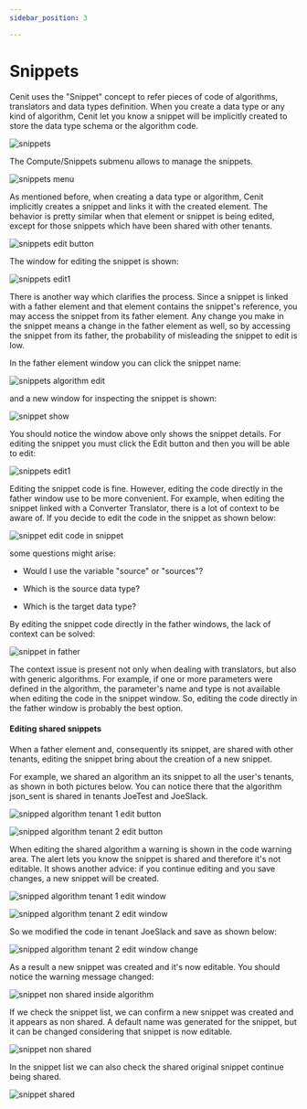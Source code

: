 ```yaml
---
sidebar_position: 3

---
```


# Snippets

Cenit uses the "Snippet" concept to refer pieces of code of algorithms, translators and data types definition. When you create a data type or any kind of algorithm, Cenit let you know a snippet will be implicitly created to store the data type schema or the algorithm code.

![snippets](https://user-images.githubusercontent.com/54523080/153953960-c3388d5d-4d97-422e-9d67-f1dd42e52daf.png)

The Compute/Snippets submenu allows to manage the snippets.

![snippets menu](https://user-images.githubusercontent.com/54523080/153957505-dc6f7cbc-8b1e-45ae-9416-4da8d9b8b584.png)

As mentioned before, when creating a data type or algorithm, Cenit implicitly creates a snippet and links it with the created element. The behavior is pretty similar when that element or snippet is being edited, except for those snippets which have been shared with other tenants.

![snippets  edit button](https://user-images.githubusercontent.com/54523080/153987991-f5195816-6c18-4e12-b58c-80723ad33e2a.png)

The window for editing the snippet is shown:

![snippets edit1](https://user-images.githubusercontent.com/54523080/153988018-e8cdab44-0490-402d-a966-1e14f98a2cad.png)

There is another way which clarifies the process. Since a snippet is linked with a father element and that element contains the snippet's reference, you may access the snippet from its father element. Any change you make in the snippet means a change in the father element as well, so by accessing the snippet from its father, the probability of misleading the snippet to edit is low.  

In the father element window you can click the snippet name:

![snippets algorithm edit](https://user-images.githubusercontent.com/54523080/153988037-039155e2-6381-4e66-ac1c-41775f632773.png)

and a new window for inspecting the snippet is shown:

![snippet show](https://user-images.githubusercontent.com/54523080/153988051-09f66c5d-3a6b-431b-ba3b-d3c347c0649c.png)

You should notice the window above only shows the snippet details. For editing the snippet you must click the Edit button and then you will be able to edit:

![snippets edit1](https://user-images.githubusercontent.com/54523080/153988018-e8cdab44-0490-402d-a966-1e14f98a2cad.png)

Editing the snippet code is fine. However, editing the code directly in the father window use to be more convenient.  For example, when editing the snippet linked with a Converter Translator, there is a lot of context to be aware of. If you decide to edit the code in the snippet as shown below:

![snippet edit code in snippet](https://user-images.githubusercontent.com/54523080/153993563-e13fbabc-482c-4122-80bd-9dc906fef410.png)

some questions might arise:

- Would I use the variable "source" or "sources"?

- Which is the source data type?

- Which is the target data type?

By editing  the snippet code directly in the father windows, the lack of context can be solved:

![snippet in father](https://user-images.githubusercontent.com/54523080/153993554-8c684037-a889-4984-a5d0-63fd0a3e0991.png)

The context issue is present not only when dealing with translators, but also with generic algorithms. For example, if one or more parameters were defined in the algorithm, the parameter's name and type is not available when editing the code in the snippet window. So, editing the code directly in the father window is probably the best option.

#### Editing shared snippets

When a father element and, consequently its snippet, are shared with other tenants, editing the snippet bring about the creation of a new snippet. 

For example, we shared an algorithm an its snippet  to all the user's tenants, as shown in both pictures below. You can notice there that the algorithm json_sent is shared in tenants JoeTest and JoeSlack.

![snipped algorithm tenant 1 edit button](https://user-images.githubusercontent.com/54523080/153999429-a796b006-9d92-4217-8cae-7498dd7121e3.png)

![snipped algorithm tenant 2 edit button](https://user-images.githubusercontent.com/54523080/153999446-f71329f0-b3d5-4938-9da9-89a7b8fa4ecc.png)

When editing the shared algorithm a warning is shown in the code warning area. The alert lets you know the snippet is shared and therefore it's not editable. It shows another advice: if  you continue editing and you save changes, a new snippet will be created.

![snipped algorithm tenant 1 edit window](https://user-images.githubusercontent.com/54523080/153999455-63ed0140-7144-482d-af3b-ffdd9c044a11.png)

![snipped algorithm tenant 2 edit window](https://user-images.githubusercontent.com/54523080/153999461-d43b91db-0822-420e-82f2-0a428c78ece7.png)

So we modified the code in tenant JoeSlack and save as shown  below:

![snipped algorithm tenant 2 edit window change](https://user-images.githubusercontent.com/54523080/153999468-2fd4716a-0f8f-4785-aa53-b0c74583d5c2.png)

As a result a new snippet was created and it's now editable. You should notice the warning message changed:

![snippet non shared inside algorithm](https://user-images.githubusercontent.com/54523080/153999522-dcd82be0-01de-4bf6-af84-f07a434cf978.png)

If we check the snippet list, we can confirm a new snippet was created and it appears as non shared. A default name was generated for the snippet, but it can be changed considering that snippet is now editable.

![snippet non shared](https://user-images.githubusercontent.com/54523080/153999500-a6aa1044-92d2-4836-aa3d-eb0eae9a0a32.png)

In the snippet list we can also check the shared original snippet continue being shared.

![snippet shared](https://user-images.githubusercontent.com/54523080/153999483-8633efab-94a0-4f04-bc31-8c4aef792ae6.png)
